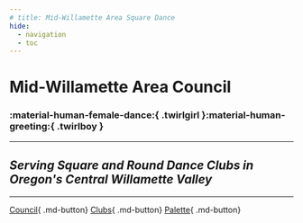 ```yaml
---
# title: Mid-Willamette Area Square Dance
hide:
  - navigation
  - toc
---
```


<div class="hero" markdown>

# Mid-Willamette Area Council
### :material-human-female-dance:{ .twirlgirl }:material-human-greeting:{ .twirlboy }

---

## *Serving Square and Round Dance Clubs in Oregon's Central Willamette Valley*

---

[Council](council/index.md){ .md-button}
[Clubs](clubs/index.md){ .md-button}
[Palette](drafts/index.md){ .md-button}

</div>






